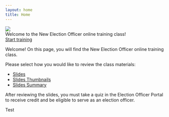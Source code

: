 ```yaml
---
layout: home
title: Home
---
```


<img class="hero-image" src="{{ site.github.url }}/assets/img/slide-thumbnails.png">

<div class="homepage-intro">
Welcome to the New Election Officer online training class!
</div>

<div class="homepage-button">
<a href="{{ site.github.url }}/slides/001">Start training</a>
</div>

Welcome! On this page, you will find the New Election Officer online training class.

Please select how you would like to review the class materials:
* <a href="{{ site.github.url }}/slides/">Slides</a>
* <a href="{{ site.github.url }}/slides-thumbnails/">Slides Thumbnails</a>
* <a href="{{ site.github.url }}/slides-summary/">Slides Summary</a>

After reviewing the slides, you must take a quiz in the Election Officer Portal to receive credit and be eligible to serve as an election officer.

<div class="homepage-box">
    Test
</div>